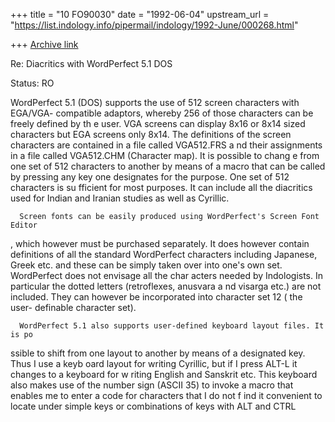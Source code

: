 +++
title = "10 FO90030"
date = "1992-06-04"
upstream_url = "https://list.indology.info/pipermail/indology/1992-June/000268.html"

+++
[Archive link](https://list.indology.info/pipermail/indology/1992-June/000268.html)

Re: Diacritics with WordPerfect 5.1 DOS

Status: RO

WordPerfect 5.1 (DOS) supports the use of 512 screen characters with EGA/VGA-
compatible adaptors, whereby 256 of those characters can be freely defined by th
e user.
VGA screens can display 8x16 or 8x14 sized characters but EGA screens only 8x14.
 The
definitions of the screen characters are contained in a file called VGA512.FRS a
nd their
assignments in a file called VGA512.CHM (Character map). It is possible to chang
e
from one set of 512 characters to another by means of a macro that can be called
 by
pressing any key one designates for the purpose. One set of 512 characters is su
fficient
for most purposes. It can include all the diacritics used for Indian and Iranian
 studies as
well as Cyrillic.

      Screen fonts can be easily produced using WordPerfect's Screen Font Editor
,
which however must be purchased separately. It does however contain definitions
of all
the standard WordPerfect characters including Japanese, Greek etc. and these can
 be
simply taken over into one's own set. WordPerfect does not envisage all the char
acters
needed by Indologists. In particular the dotted letters (retroflexes, anusvara a
nd visarga
etc.) are not included. They can however be incorporated into character set 12 (
the user-
definable character set).

      WordPerfect 5.1 also supports user-defined keyboard layout files. It is po
ssible to
shift from one layout to another by means of a designated key. Thus I use a keyb
oard
layout for writing Cyrillic, but if I press ALT-L it changes to a keyboard for w
riting
English and Sanskrit etc. This keyboard also makes use of the number sign (ASCII
 35)
to invoke a macro that enables me to enter a code for characters that I do not f
ind it
convenient to locate under simple keys or combinations of keys with ALT and CTRL




